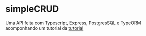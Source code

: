 # simpleCRUD

Uma API feita com Typescript, Express, PostgresSQL e TypeORM acomponhando um tutorial da [tutorial](https://www.youtube.com/watch?v=9AO2hZJsHrs&t=4511s)
